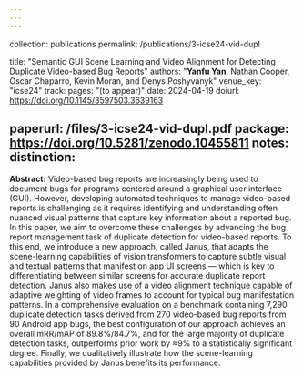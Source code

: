 ```yaml
---
---
---
```

collection: publications
permalink: /publications/3-icse24-vid-dupl

title: "Semantic GUI Scene Learning and Video Alignment for Detecting  Duplicate Video-based Bug Reports"
authors: "**Yanfu Yan**, Nathan Cooper, Oscar Chaparro, Kevin Moran, and Denys Poshyvanyk"
venue_key: "icse24"
track: 
pages: "(to appear)"
date: 2024-04-19
doiurl: https://doi.org/10.1145/3597503.3639163

paperurl: /files/3-icse24-vid-dupl.pdf
package: https://doi.org/10.5281/zenodo.10455811
notes: 
distinction: 
---

**Abstract:** Video-based bug reports are increasingly being used to document bugs for programs centered around a graphical user interface (GUI). However, developing automated techniques to manage video-based reports is challenging as it requires identifying and understanding often nuanced visual patterns that capture key information about a reported bug. In this paper, we aim to overcome these challenges by advancing the bug report management task of duplicate detection for video-based reports. To this end, we introduce a new approach, called Janus, that adapts the scene-learning capabilities of vision transformers to capture subtle visual and textual patterns that manifest on app UI screens — which is key to differentiating between similar screens for accurate duplicate report detection. Janus also makes use of a video alignment technique capable of adaptive weighting of video frames to account for typical bug manifestation patterns. In a comprehensive evaluation on a benchmark containing 7,290 duplicate detection tasks derived from 270 video-based bug reports from 90 Android app bugs, the best configuration of our approach achieves an overall mRR/mAP of 89.8%/84.7%, and for the large majority of duplicate detection tasks, outperforms prior work by ≈9% to a statistically significant degree. Finally, we qualitatively illustrate how the scene-learning capabilities provided by Janus benefits its performance.
